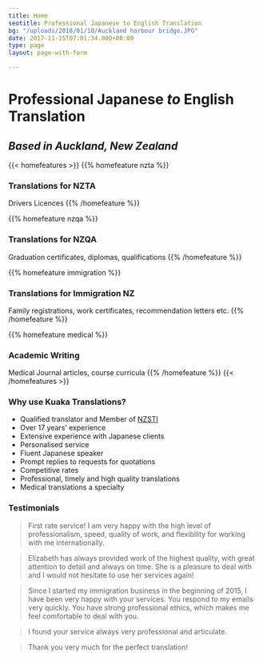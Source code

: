 ```yaml
---
title: Home
seotitle: Professional Japanese to English Translation
bg: "/uploads/2018/01/10/Auckland harbour bridge.JPG"
date: 2017-11-15T07:01:34.000+00:00
type: page
layout: page-with-form

---
```

# Professional Japanese _to_ English Translation

## _Based in Auckland, New Zealand_

{{< homefeatures >}} {{% homefeature nzta %}} 

### Translations for NZTA

Drivers Licences
{{% /homefeature %}}

{{% homefeature nzqa %}}

### Translations for NZQA

Graduation certificates, diplomas, qualifications
{{% /homefeature %}}

{{% homefeature immigration %}}

### Translations for Immigration NZ

Family registrations, work certificates, recommendation letters etc. {{% /homefeature %}}

{{% homefeature medical %}}

### Academic Writing

Medical Journal articles, course curricula {{% /homefeature %}} {{< /homefeatures >}}

### Why use Kuaka Translations?

* Qualified translator and Member of [NZSTI](https://www.nzsti.org/)
* Over 17 years’ experience
* Extensive experience with Japanese clients
* Personalised service
* Fluent Japanese speaker
* Prompt replies to requests for quotations
* Competitive rates
* Professional, timely and high quality translations
* Medical translations a specialty

### Testimonials

> First rate service! I am very happy with the high level of professionalism, speed, quality of work, and flexibility for working with me internationally.

> Elizabeth has always provided work of the highest quality, with great attention to detail and always on time. She is a pleasure to deal with and I would not hesitate to use her services again!

> Since I started my immigration business in the beginning of 2015, I have been very happy with your services. You respond to my emails very quickly. You have strong professional ethics, which makes me feel comfortable to deal with you.

> I found your service always very professional and articulate.

> Thank you very much for the perfect translation!